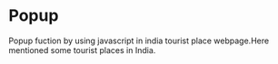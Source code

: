 # Popup
Popup fuction by using javascript in india tourist place webpage.Here mentioned some tourist places in India.
